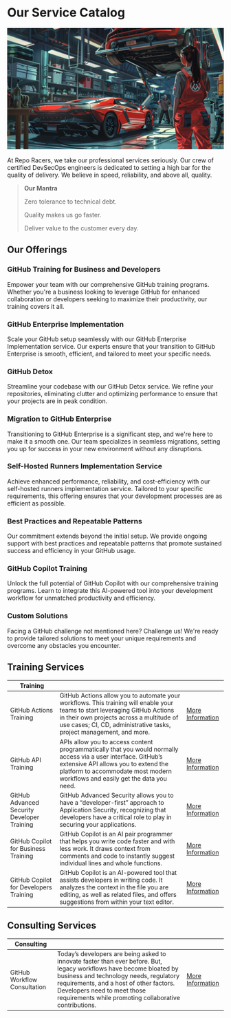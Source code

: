 # Our Service Catalog

![Service Catalog](../assets/images/service_catalog/service_catalog.png)

At Repo Racers, we take our professional services seriously. Our crew of certified DevSecOps engineers is dedicated to setting a high bar for the quality of delivery. We believe in speed, reliability, and above all, quality.

> **Our Mantra**
>
> Zero tolerance to technical debt.
>
> Quality makes us go faster.
>
> Deliver value to the customer every day.

## Our Offerings

### GitHub Training for Business and Developers

Empower your team with our comprehensive GitHub training programs. Whether you're a business looking to leverage GitHub for enhanced collaboration or developers seeking to maximize their productivity, our training covers it all.

### GitHub Enterprise Implementation

Scale your GitHub setup seamlessly with our GitHub Enterprise Implementation service. Our experts ensure that your transition to GitHub Enterprise is smooth, efficient, and tailored to meet your specific needs.

### GitHub Detox

Streamline your codebase with our GitHub Detox service. We refine your repositories, eliminating clutter and optimizing performance to ensure that your projects are in peak condition.

### Migration to GitHub Enterprise

Transitioning to GitHub Enterprise is a significant step, and we're here to make it a smooth one. Our team specializes in seamless migrations, setting you up for success in your new environment without any disruptions.

### Self-Hosted Runners Implementation Service

Achieve enhanced performance, reliability, and cost-efficiency with our self-hosted runners implementation service. Tailored to your specific requirements, this offering ensures that your development processes are as efficient as possible.

### Best Practices and Repeatable Patterns

Our commitment extends beyond the initial setup. We provide ongoing support with best practices and repeatable patterns that promote sustained success and efficiency in your GitHub usage.

### GitHub Copilot Training

Unlock the full potential of GitHub Copilot with our comprehensive training programs. Learn to integrate this AI-powered tool into your development workflow for unmatched productivity and efficiency.

### Custom Solutions

Facing a GitHub challenge not mentioned here? Challenge us! We're ready to provide tailored solutions to meet your unique requirements and overcome any obstacles you encounter.

## Training Services

| Training                                    |                       |                          |
|---------------------------------------------|-----------------------|--------------------------|
| GitHub Actions Training                     | GitHub Actions allow you to automate your workflows. This training will enable your teams to start leveraging GitHub Actions in their own projects across a multitude of use cases; CI, CD, administrative tasks, project management, and more. | [More Information](./github_actions_training.md) |
| GitHub API Training                         | APIs allow you to access content programmatically that you would normally access via a user interface. GitHub’s extensive API allows you to extend the platform to accommodate most modern workflows and easily get the data you need.  | [More Information](./github_api_training.md) |
| GitHub Advanced Security Developer Training | GitHub Advanced Security allows you to have a “developer-first” approach to Application Security, recognizing that developers have a critical role to play in securing your applications. | [More Information](./github_advanced_security_developer_training.md) |
| GitHub Copilot for Business Training        | GitHub Copilot is an AI pair programmer that helps you write code faster and with less work. It draws context from comments and code to instantly suggest individual lines and whole functions. | [More Information](./github_copilot_for_business_training.md) |
| GitHub Copilot for Developers Training      | GitHub Copilot is an AI-powered tool that assists developers in writing code. It analyzes the context in the file you are editing, as well as related files, and offers suggestions from within your text editor. | [More Information](.github_copilot_for_developers_training.md) |

## Consulting Services

| Consulting                                  |                       |                          |
|---------------------------------------------|-----------------------|--------------------------|
| GitHub Workflow Consultation                | Today’s developers are being asked to innovate faster than ever before. But, legacy workflows have become bloated by business and technology needs, regulatory requirements, and a host of other factors. Developers need to meet those requirements while promoting collaborative contributions. | [More Information](./github_workflow_consultation.md) |
